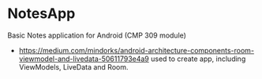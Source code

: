# NotesApp
Basic Notes application for Android (CMP 309 module)

- https://medium.com/mindorks/android-architecture-components-room-viewmodel-and-livedata-50611793e4a9 used to create app, including ViewModels, LiveData and Room.

